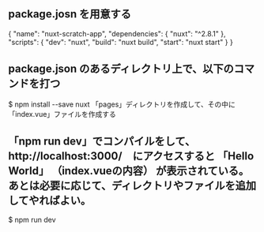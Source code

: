 ## package.josn を用意する

{
  "name": "nuxt-scratch-app",
  "dependencies": {
    "nuxt": "^2.8.1"
  },
  "scripts": {
    "dev": "nuxt",
    "build": "nuxt build",
    "start": "nuxt start"
  }
}

## package.json のあるディレクトリ上で、以下のコマンドを打つ

$ npm install --save nuxt
「pages」ディレクトリを作成して、その中に「index.vue」ファイルを作成する

## 「npm run dev」でコンパイルをして、http://localhost:3000/　にアクセスすると 「Hello World」 （index.vueの内容） が表示されている。あとは必要に応じて、ディレクトリやファイルを追加してやればよい。

$ npm run dev